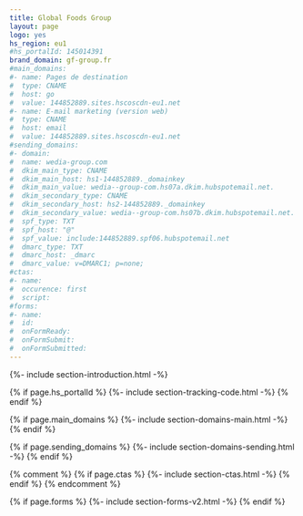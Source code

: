 ```yaml
---
title: Global Foods Group
layout: page
logo: yes
hs_region: eu1
#hs_portalId: 145014391
brand_domain: gf-group.fr
#main_domains:
#- name: Pages de destination	
#  type: CNAME
#  host: go
#  value: 144852889.sites.hscoscdn-eu1.net
#- name: E-mail marketing (version web)
#  type: CNAME
#  host: email
#  value: 144852889.sites.hscoscdn-eu1.net
#sending_domains:
#- domain:
#  name: wedia-group.com
#  dkim_main_type: CNAME
#  dkim_main_host: hs1-144852889._domainkey
#  dkim_main_value: wedia--group-com.hs07a.dkim.hubspotemail.net.
#  dkim_secondary_type: CNAME
#  dkim_secondary_host: hs2-144852889._domainkey
#  dkim_secondary_value: wedia--group-com.hs07b.dkim.hubspotemail.net.
#  spf_type: TXT
#  spf_host: "@"
#  spf_value: include:144852889.spf06.hubspotemail.net
#  dmarc_type: TXT
#  dmarc_host: _dmarc
#  dmarc_value: v=DMARC1; p=none;
#ctas:
#- name:
#  occurence: first
#  script:
#forms:
#- name:
#  id: 
#  onFormReady: 
#  onFormSubmit:
#  onFormSubmitted:
---
```


{%- include section-introduction.html -%}

{% if page.hs_portalId %}
    {%- include section-tracking-code.html -%}
{% endif %}

{% if page.main_domains %}
    {%- include section-domains-main.html -%}
{% endif %}


{% if page.sending_domains %}
    {%- include section-domains-sending.html -%}
{% endif %}

{% comment %}
{% if page.ctas %}
    {%- include section-ctas.html -%}
{% endif %}
{% endcomment %}

{% if page.forms %}
    {%- include section-forms-v2.html -%}
{% endif %}